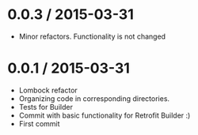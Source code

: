 
0.0.3 / 2015-03-31
==================

  * Minor refactors. Functionality is not changed

0.0.1 / 2015-03-31
==================

  * Lombock refactor
  * Organizing code in corresponding directories.
  * Tests for Builder
  * Commit with basic functionality for Retrofit Builder :)
  * First commit
 
